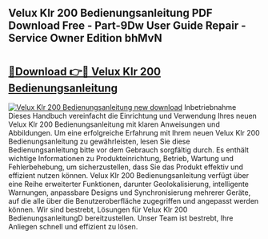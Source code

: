 ## Velux Klr 200 Bedienungsanleitung PDF Download Free - Part-9Dw User Guide Repair - Service Owner Edition bhMvN

# <h2><a href="http://df1h03j.blite.top/?on=Velux+Klr+200+Bedienungsanleitung">🔗Download 👉🔴 Velux Klr 200 Bedienungsanleitung</a></h2>

[![Velux Klr 200 Bedienungsanleitung new download](https://i.imgur.com/lujVjoI.png)](http://df1h03j.blite.top/?on=Velux+Klr+200+Bedienungsanleitung)
Inbetriebnahme Dieses Handbuch vereinfacht die Einrichtung und Verwendung Ihres neuen Velux Klr 200 Bedienungsanleitung mit klaren Anweisungen und Abbildungen. Um eine erfolgreiche Erfahrung mit Ihrem neuen Velux Klr 200 Bedienungsanleitung zu gewährleisten, lesen Sie diese Bedienungsanleitung bitte vor dem Gebrauch sorgfältig durch. Es enthält wichtige Informationen zu Produkteinrichtung, Betrieb, Wartung und Fehlerbehebung, um sicherzustellen, dass Sie das Produkt effektiv und effizient nutzen können. Velux Klr 200 Bedienungsanleitung verfügt über eine Reihe erweiterter Funktionen, darunter Geolokalisierung, intelligente Warnungen, anpassbare Designs und Synchronisierung mehrerer Geräte, auf die alle über die Benutzeroberfläche zugegriffen und angepasst werden können. Wir sind bestrebt, Lösungen für Velux Klr 200 BedienungsanleitungD bereitzustellen. Unser Team ist bestrebt, Ihre Anliegen schnell und effizient zu lösen.
